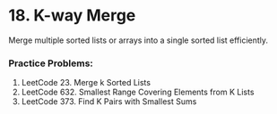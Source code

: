 # 18. K-way Merge

Merge multiple sorted lists or arrays into a single sorted list efficiently.

### Practice Problems:
1. LeetCode 23. Merge k Sorted Lists
2. LeetCode 632. Smallest Range Covering Elements from K Lists
3. LeetCode 373. Find K Pairs with Smallest Sums
